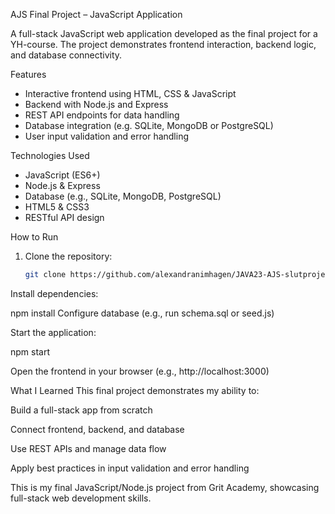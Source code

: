 AJS Final Project – JavaScript Application

A full-stack JavaScript web application developed as the final project for a YH-course. The project demonstrates frontend interaction, backend logic, and database connectivity.

Features

- Interactive frontend using HTML, CSS & JavaScript  
- Backend with Node.js and Express  
- REST API endpoints for data handling  
- Database integration (e.g. SQLite, MongoDB or PostgreSQL)  
- User input validation and error handling

Technologies Used

- JavaScript (ES6+)  
- Node.js & Express  
- Database (e.g., SQLite, MongoDB, PostgreSQL)  
- HTML5 & CSS3  
- RESTful API design

How to Run

1. Clone the repository:
   ```bash
   git clone https://github.com/alexandranimhagen/JAVA23-AJS-slutprojekt-alexandra-nimhagen.git
   
Install dependencies:


npm install
Configure database (e.g., run schema.sql or seed.js)

Start the application:

npm start

Open the frontend in your browser (e.g., http://localhost:3000)

What I Learned
This final project demonstrates my ability to:

Build a full-stack app from scratch

Connect frontend, backend, and database

Use REST APIs and manage data flow

Apply best practices in input validation and error handling

This is my final JavaScript/Node.js project from Grit Academy, showcasing full-stack web development skills.
